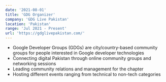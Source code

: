 ```yaml
---
date: '2021-08-01'
title: 'GDG Organizer'
company: 'GDG Live Pakistan'
location: 'Pakistan'
range: 'Jul 2021 - Present'
url: 'https://gdglivepakistan.com/'
---
```


- Google Developer Groups (GDGs) are city/country-based community groups for people interested in Google developer technologies
- Connecting digital Pakistan through online community groups and networking sessions
- Leading community relations and management for the chapter
- Hosting different events ranging from technical to non-tech categories
